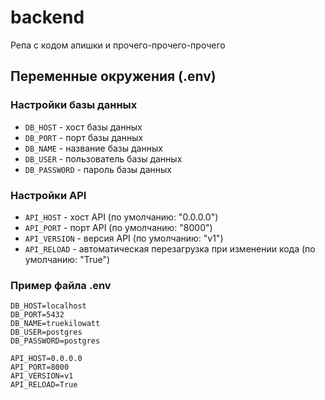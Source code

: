 # backend
Репа с кодом апишки и прочего-прочего-прочего

## Переменные окружения (.env)

### Настройки базы данных
- `DB_HOST` - хост базы данных
- `DB_PORT` - порт базы данных
- `DB_NAME` - название базы данных
- `DB_USER` - пользователь базы данных
- `DB_PASSWORD` - пароль базы данных

### Настройки API
- `API_HOST` - хост API (по умолчанию: "0.0.0.0")
- `API_PORT` - порт API (по умолчанию: "8000")
- `API_VERSION` - версия API (по умолчанию: "v1")
- `API_RELOAD` - автоматическая перезагрузка при изменении кода (по умолчанию: "True")

### Пример файла .env
```
DB_HOST=localhost
DB_PORT=5432
DB_NAME=truekilowatt
DB_USER=postgres
DB_PASSWORD=postgres

API_HOST=0.0.0.0
API_PORT=8000
API_VERSION=v1
API_RELOAD=True
```

